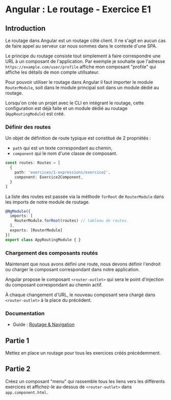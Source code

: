 # Angular : Le routage - Exercice E1


## Introduction

Le routage dans Angular est un routage côté client. Il ne s'agit en aucun cas de faire appel au serveur car nous sommes dans le contexte d'une SPA.

Le principe du routage consiste tout simplement à faire correspondre une URL à un composant de l'application. Par exemple je souhaite que l'adresse `https://example.com/user/profile` affiche mon composant "profile" qui affiche les détails de mon compte utillsateur.

Pour pouvoir utiliser le routage dans Angular il faut importer le module `RouterModule`, soit dans le module principal soit dans un module dédié au routage.

Lorsqu'on crée un projet avec le CLI en intégrant le routage, cette configuration est déjà faite et un module dédié au routage (`AppRoutingModule`) est créé.

### Définir des routes

Un objet de définition de route typique est constitué de 2 propriétés :
- `path` qui est un texte correspondant au chemin,
- `component` qui le nom d'une classe de composant.

``` typescript
const routes: Routes = [
  {
    path: 'exercices/1-expressions/exercice2',
    component: Exercice2Component,
  }
]
```

La liste des routes est passée via la méthode `forRoot` de `RouterModule` dans les imports de notre module de routage.

``` typescript
@NgModule({
  imports: [
    RouterModule.forRoot(routes) // tableau de routes.
  ],
  exports: [RouterModule]
})
export class AppRoutingModule { }
```

### Chargement des composants routés

Maintenant que nous avons défini une route, nous devons définir l'endroit ou charger le composant correspondant dans notre application.

Angular propose le composant `<router-outlet>` qui sera le point d'injection du composant correspondant au chemin actif.

À chaque changement d'URL, le nouveau composant sera chargé dans `<router-outlet>` à la place du précédent.

### Documentation
- Guide : [Routage & Navigation](https://angular.io/guide/router)


## Partie 1
Mettez en place un routage pour tous les exercices créés précédemment.


## Partie 2
Créez un composant "menu" qui rassemble tous les liens vers les différents exercices et affichez-le au-dessus de `<router-outlet>` dans `app.component.html`.
